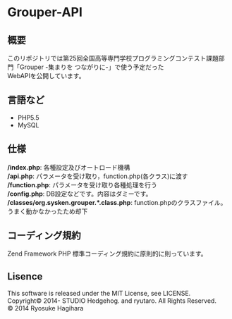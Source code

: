 # Grouper-API
## 概要
このリポジトリでは第25回全国高等専門学校プログラミングコンテスト課題部門「Grouper -集まりを つながりに-」で使う予定だった  
WebAPIを公開しています。

## 言語など
* PHP5.5
* MySQL

## 仕様
**/index.php**: 各種設定及びオートロード機構  
**/api.php**: パラメータを受け取り，function.php(各クラス)に渡す  
**/function.php**: パラメータを受け取り各種処理を行う  
**/config.php**: DB設定などです。内容はダミーです。  
**/classes/org.sysken.grouper.\*.class.php**: function.phpのクラスファイル。うまく動かなかったため却下

## コーディング規約
Zend Framework PHP 標準コーディング規約に原則的に則っています。  

## Lisence
This software is released under the MIT License, see LICENSE.  
Copyright&copy; 2014- STUDIO Hedgehog. and ryutaro. All Rights Reserved.  
&copy; 2014 Ryosuke Hagihara
